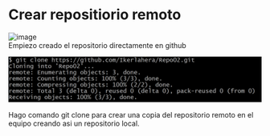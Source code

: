 # Crear repositiorio remoto
![image](https://github.com/user-attachments/assets/2ee3b246-d112-4001-b5da-8ebfda4b3642)  
Empiezo creado el repositorio directamente en github

![alt text](image.png)

Hago comando git clone para crear una copia del repositorio remoto en el equipo creando asi un repositorio local.